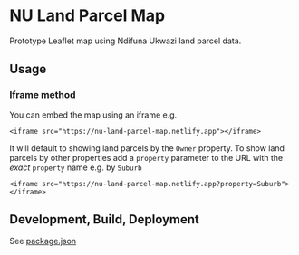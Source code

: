# NU Land Parcel Map

Prototype Leaflet map using Ndifuna Ukwazi land parcel data.

## Usage

### Iframe method

You can embed the map using an iframe e.g.

```
<iframe src="https://nu-land-parcel-map.netlify.app"></iframe>
```

It will default to showing land parcels by the `Owner` property. To show land parcels by other properties add a `property` parameter to the URL with the *exact* `property` name e.g. by `Suburb`

```
<iframe src="https://nu-land-parcel-map.netlify.app?property=Suburb"></iframe>
```

## Development, Build, Deployment

See [package.json](./package.json)
